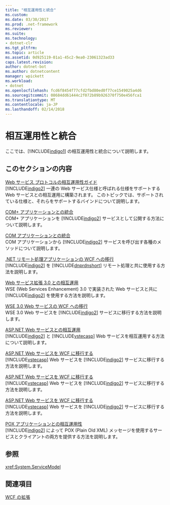 ```yaml
---
title: "相互運用性と統合"
ms.custom: 
ms.date: 03/30/2017
ms.prod: .net-framework
ms.reviewer: 
ms.suite: 
ms.technology:
- dotnet-clr
ms.tgt_pltfrm: 
ms.topic: article
ms.assetid: 0d925119-01a1-45c2-9ea0-23061323ad33
caps.latest.revision: 
author: dotnet-bot
ms.author: dotnetcontent
manager: wpickett
ms.workload:
- dotnet
ms.openlocfilehash: fcd6f8454f77cfd2fbd80ed0f77ce1549025a4d6
ms.sourcegitcommit: 08684dd61444c2f072b89b926370f750e456fca1
ms.translationtype: MT
ms.contentlocale: ja-JP
ms.lasthandoff: 02/14/2018
---
```

# <a name="interoperability-and-integration"></a>相互運用性と統合
ここでは、[!INCLUDE[indigo1](../../../../includes/indigo1-md.md)] の相互運用性と統合について説明します。  
  
## <a name="in-this-section"></a>このセクションの内容  
 [Web サービス プロトコルの相互運用性ガイド](../../../../docs/framework/wcf/feature-details/web-services-protocols-interoperability-guide.md)  
 [!INCLUDE[indigo2](../../../../includes/indigo2-md.md)] 一連の Web サービス仕様と呼ばれる仕様をサポートする Web サービスとの相互運用に構築されます。 このトピックでは、サポートされている仕様と、それらをサポートするバインドについて説明します。  
  
 [COM+ アプリケーションとの統合](../../../../docs/framework/wcf/feature-details/integrating-with-com-plus-applications.md)  
 COM+ アプリケーションを [!INCLUDE[indigo2](../../../../includes/indigo2-md.md)] サービスとして公開する方法について説明します。  
  
 [COM アプリケーションとの統合](../../../../docs/framework/wcf/feature-details/integrating-with-com-applications.md)  
 COM アプリケーションから [!INCLUDE[indigo2](../../../../includes/indigo2-md.md)] サービスを呼び出す各種のメソッドについて説明します。  
  
 [.NET リモート処理アプリケーションの WCF への移行](../../../../docs/framework/wcf/feature-details/migrating-net-remoting-applications-to-wcf.md)  
 [!INCLUDE[indigo2](../../../../includes/indigo2-md.md)] を [!INCLUDE[dnprdnshort](../../../../includes/dnprdnshort-md.md)] リモート処理と共に使用する方法を説明します。  
  
 [Web サービス拡張 3.0 との相互運用](../../../../docs/framework/wcf/feature-details/interoperability-with-web-services-enhancements-3-0.md)  
 WSE (Web Services Enhancement) 3.0 で実装された Web サービスと共に [!INCLUDE[indigo2](../../../../includes/indigo2-md.md)] を使用する方法を説明します。  
  
 [WSE 3.0 Web サービスの WCF への移行](../../../../docs/framework/wcf/feature-details/migrating-wse-3-0-web-services-to-wcf.md)  
 WSE 3.0 Web サービスを [!INCLUDE[indigo2](../../../../includes/indigo2-md.md)] サービスに移行する方法を説明します。  
  
 [ASP.NET Web サービスとの相互運用](../../../../docs/framework/wcf/feature-details/interop-with-aspnet-web-services.md)  
 [!INCLUDE[indigo2](../../../../includes/indigo2-md.md)] と [!INCLUDE[vstecasp](../../../../includes/vstecasp-md.md)] Web サービスを相互運用する方法について説明します。  
  
 [ASP.NET Web サービスを WCF に移行する](../../../../docs/framework/wcf/feature-details/migrating-aspnet-web-services-to-wcf.md)  
 [!INCLUDE[vstecasp](../../../../includes/vstecasp-md.md)] Web サービスを [!INCLUDE[indigo2](../../../../includes/indigo2-md.md)] サービスに移行する方法を説明します。  
  
 [ASP.NET Web サービスを WCF に移行する](../../../../docs/framework/wcf/feature-details/migrating-aspnet-web-services-to-wcf.md)  
 [!INCLUDE[vstecasp](../../../../includes/vstecasp-md.md)] Web サービスを [!INCLUDE[indigo2](../../../../includes/indigo2-md.md)] サービスに移行する方法を説明します。  
  
 [ASP.NET Web サービスを WCF に移行する](../../../../docs/framework/wcf/feature-details/migrating-aspnet-web-services-to-wcf.md)  
 [!INCLUDE[vstecasp](../../../../includes/vstecasp-md.md)] Web サービスを [!INCLUDE[indigo2](../../../../includes/indigo2-md.md)] サービスに移行する方法を説明します。  
  
 [POX アプリケーションとの相互運用性](../../../../docs/framework/wcf/feature-details/interoperability-with-pox-applications.md)  
 [!INCLUDE[indigo2](../../../../includes/indigo2-md.md)] によって POX (Plain Old XML) メッセージを使用するサービスとクライアントの両方を提供する方法を説明します。  
  
## <a name="reference"></a>参照  
 <xref:System.ServiceModel>  
  
## <a name="related-sections"></a>関連項目  
 [WCF の拡張](../../../../docs/framework/wcf/extending/index.md)

